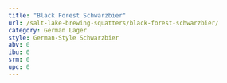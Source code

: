 ```yaml
---
title: "Black Forest Schwarzbier"
url: /salt-lake-brewing-squatters/black-forest-schwarzbier/
category: German Lager
style: German-Style Schwarzbier
abv: 0
ibu: 0
srm: 0
upc: 0
---
```


